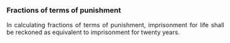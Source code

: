 ### Fractions of terms of punishment
<div style="text-align: justify">

In calculating fractions of terms of punishment, imprisonment for life shall be reckoned as equivalent to imprisonment for twenty years.

</div>
